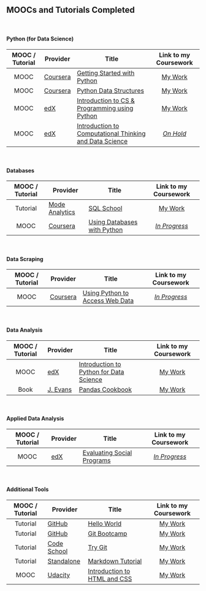## MOOCs and Tutorials Completed

<br>

<!--
#### Probability and Statistics
MOOC / Tutorial| Provider | Title | Link to my Coursework
:---: | --- | --- | :---:
MOOC | [edX](https://www.edx.org/) | [Introduction to Probability - The Science of Uncertainty](https://www.edx.org/course/introduction-probability-science-mitx-6-041x-1) | [_In Progress_](https://github.com/mariocpinto/0012_MOOC_Introduction_to_Probability)

<br>
-->

#### Python (for Data Science)
MOOC / Tutorial| Provider | Title | Link to my Coursework
:---: | --- | --- | :---:
MOOC | [Coursera](https://www.coursera.org/) | [Getting Started with Python](https://www.coursera.org/learn/python) | [My Work](https://github.com/mariocpinto/0008_MOOC_Getting_Started_with_Python)
MOOC | [Coursera](https://www.coursera.org/) | [Python Data Structures](https://www.coursera.org/learn/python-data/) | [My Work](https://github.com/mariocpinto/0009_MOOC_Python_Data_Structures)
MOOC | [edX](https://www.edx.org/) | [Introduction to CS & Programming using Python](https://www.edx.org/course/introduction-computer-science-mitx-6-00-1x-6) | [My Work](https://github.com/mariocpinto/0010_MOOC_Introduction_to_CS_and_Programming_Using_Python)
MOOC | [edX](https://www.edx.org/) | [Introduction to Computational Thinking and Data Science](https://www.edx.org/course/introduction-computational-thinking-data-mitx-6-00-2x-3) | [_On Hold_](https://github.com/mariocpinto/0015_MOOC_Introduction_to_Computational_Thinking_and_Data_Science.git)

<br>

#### Databases
MOOC / Tutorial| Provider | Title | Link to my Coursework
:---: | --- | --- | :---:
Tutorial | [Mode Analytics](https://modeanalytics.com/) | [SQL School](https://sqlschool.modeanalytics.com/) | [My Work](https://github.com/mariocpinto/0020_TUTORIAL_Mode_Analytics_SQL_School)  
MOOC | [Coursera](https://www.coursera.org/) | [Using Databases with Python](https://www.coursera.org/learn/python-databases/) | [_In Progress_](https://github.com/mariocpinto/0016_MOOC_Using_Databases_with_Python)  

<br>

#### Data Scraping
MOOC / Tutorial| Provider | Title | Link to my Coursework
:---: | --- | --- | :---:
MOOC | [Coursera](https://www.coursera.org/) | [Using Python to Access Web Data](https://www.coursera.org/learn/python-network-data) | [_In Progress_](https://github.com/mariocpinto/0014_MOOC_Using_Python_to_Access_Web_Data)

<br>

#### Data Analysis
MOOC / Tutorial| Provider | Title | Link to my Coursework
:---: | --- | --- | :---:
MOOC | [edX](https://www.edx.org/) | [Introduction to Python for Data Science](https://www.edx.org/course/introduction-python-data-science-microsoft-dat208x) | [My Work](https://github.com/mariocpinto/0011_MOOC_Introduction_to_Python_for_Data_Science)
Book | [J. Evans](http://jvns.ca/) | [Pandas Cookbook](https://github.com/jvns/pandas-cookbook) | [My Work](https://github.com/mariocpinto/0017_BOOK_Pandas_Cookbook)

<br>

#### Applied Data Analysis
MOOC / Tutorial| Provider | Title | Link to my Coursework
:---: | --- | --- | :---:
MOOC | [edX](https://www.edx.org/) | [Evaluating Social Programs](https://www.edx.org/course/evaluating-social-programs-mitx-jpal101x-3) | [_In Progress_](https://github.com/mariocpinto/0021_MOOC_Evaluating_Social_Programs)

<br>

#### Additional Tools
MOOC / Tutorial| Provider | Title | Link to my Coursework
:---: | --- | --- | :---:
Tutorial | [GitHub](https://github.com/) | [Hello World](https://guides.github.com/activities/hello-world/) | [My Work](https://github.com/mariocpinto/0001_TUTORIAL_Git_Hello_World)
Tutorial | [GitHub](https://github.com/) | [Git Bootcamp](https://help.github.com/categories/bootcamp) | [My Work](https://github.com/mariocpinto/0006_MISC_Spoon-Knife)
Tutorial | [Code School](https://www.codeschool.com/) | [Try Git](https://www.codeschool.com/courses/try-git) | [My Work](https://github.com/mariocpinto/0007_TUTORIAL_Try_Git)
Tutorial | [Standalone](http://markdowntutorial.com/) | [Markdown Tutorial](http://markdowntutorial.com/) | [My Work](https://github.com/mariocpinto/0002_TUTORIAL_Markdown)
MOOC | [Udacity](https://www.udacity.com/) | [Introduction to HTML and CSS](https://www.udacity.com/course/intro-to-html-and-css--ud304) | [My Work](https://github.com/mariocpinto/0013_MOOC_Introduction_to_HTML_and_CSS)



<!--
#### R
MOOC / Tutorial| Provider | Title | Link to my Coursework
:---: | --- | --- | :---:
MOOC | [Coursera](https://www.coursera.org/) | [The Data Scientist's Toolbox](https://www.coursera.org/learn/data-scientists-tools) | [My Work](https://github.com/mariocpinto/0003_MOOC_The_Data_Scientists_Toolbox)
-->
